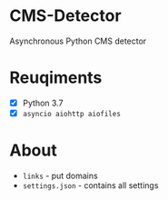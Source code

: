 # CMS-Detector
Asynchronous Python CMS detector

# Reuqiments
- [x] Python 3.7
- [x] `asyncio aiohttp aiofiles`

# About
- `links` - put domains
- `settings.json` - contains all settings
